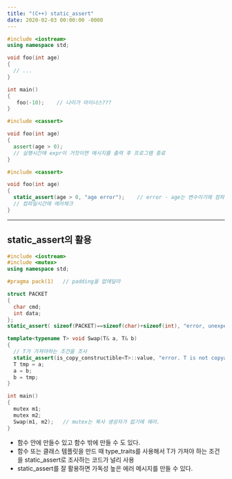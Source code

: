 ```yaml
---
title: "(C++) static_assert"
date: 2020-02-03 00:00:00 -0000
---
```


```cpp
#include <iostream>
using namespace std;

void foo(int age)
{
  // ...
}

int main()
{
   foo(-10);    // 나이가 마이너스???
}
```

```cpp
#include <cassert>

void foo(int age)
{
  assert(age > 0);
  // 실행시간에 expr이 거짓이면 메시지를 출력 후 프로그램 종료
}
```

```cpp
#include <cassert>

void foo(int age)
{
  static_assert(age > 0, "age error");    // error - age는 변수이기에 컴파일 시간에 알 수 없음.
  // 컴파일시간에 에러체크
}
```

---

## static_assert의 활용

```cpp
#include <iostream>
#include <mutex>
using namespace std;

#pragma pack(1)   // padding을 없애달라

struct PACKET
{
  char cmd;
  int data;
};
static_assert( sizeof(PACKET)==sizeof(char)+sizeof(int), "error, unexpected padding!" );

template<typename T> void Swap(T& a, T& b)
{
  // T가 가져야하는 조건을 조사
  static_assert(is_copy_constructible<T>::value, "error. T is not copyable");
  T tmp = a;
  a = b;
  b = tmp;
}

int main()
{
  mutex m1;
  mutex m2;
  Swap(m1, m2);   // mutex는 복사 생성자가 없기에 에러.
}
```

* 함수 안에 만들수 있고 함수 밖에 만들 수 도 있다.
* 함수 또는 클래스 템플릿을 만드 때 type_traits를 사용해서 T가 가져야 하는 조건을 static_assert로 조사하는 코드가 널리 사용
* static_assert를 잘 활용하면 가독성 높은 에러 메시지를 만들 수 있다.